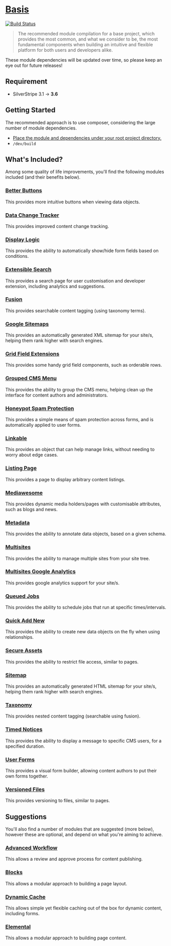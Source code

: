 # [Basis](https://packagist.org/packages/symbiote/silverstripe-seed)

[![Build Status](https://travis-ci.org/silverstripe-australia/silverstripe-ba-sis.svg?branch=master)](https://travis-ci.org/silverstripe-australia/silverstripe-ba-sis)

> The recommended module compilation for a base project, which provides the most common, and what we consider to be, the most fundamental components when building an intuitive and flexible platform for both users and developers alike.

These module dependencies will be updated over time, so please keep an eye out for future releases!

## Requirement

* SilverStripe 3.1 → **3.6**

## Getting Started

The recommended approach is to use composer, considering the large number of module dependencies.

* [Place the module and dependencies under your root project directory.](https://packagist.org/packages/symbiote/silverstripe-seed)
* `/dev/build`

## What's Included?

Among some quality of life improvements, you'll find the following modules included (and their benefits below).

### [Better Buttons](https://github.com/unclecheese/silverstripe-gridfield-betterbuttons/)

This provides more intuitive buttons when viewing data objects.

### [Data Change Tracker](https://github.com/silverstripe-australia/silverstripe-datachange-tracker/)

This provides improved content change tracking.

### [Display Logic](https://github.com/unclecheese/silverstripe-display-logic/)

This provides the ability to automatically show/hide form fields based on conditions.

### [Extensible Search](https://github.com/nglasl/silverstripe-extensible-search/)

This provides a search page for user customisation and developer extension, including analytics and suggestions.

### [Fusion](https://github.com/nglasl/silverstripe-fusion/)

This provides searchable content tagging (using taxonomy terms).

### [Google Sitemaps](https://github.com/wilr/silverstripe-googlesitemaps/)

This provides an automatically generated XML sitemap for your site/s, helping them rank higher with search engines.

### [Grid Field Extensions](https://github.com/silverstripe-australia/silverstripe-gridfieldextensions/)

This provides some handy grid field components, such as orderable rows.

### [Grouped CMS Menu](https://github.com/silverstripe-australia/silverstripe-grouped-cms-menu/)

This provides the ability to group the CMS menu, helping clean up the interface for content authors and administrators.

### [Honeypot Spam Protection](https://github.com/studiobonito/silverstripe-spamprotection-honeypot/)

This provides a simple means of spam protection across forms, and is automatically applied to user forms.

### [Linkable](https://github.com/sheadawson/silverstripe-linkable/)

This provides an object that can help manage links, without needing to worry about edge cases.

### [Listing Page](https://github.com/nyeholt/silverstripe-listingpage/)

This provides a page to display arbitrary content listings.

### [Mediawesome](https://github.com/nglasl/silverstripe-mediawesome/)

This provides dynamic media holders/pages with customisable attributes, such as blogs and news.

### [Metadata](https://github.com/silverstripe-australia/silverstripe-metadata/)

This provides the ability to annotate data objects, based on a given schema.

### [Multisites](https://github.com/symbiote/silverstripe-multisites/)

This provides the ability to manage multiple sites from your site tree.

### [Multisites Google Analytics](https://github.com/sheadawson/silverstripe-multisites-googleanalytics/)

This provides google analytics support for your site/s.

### [Queued Jobs](https://github.com/silverstripe-australia/silverstripe-queuedjobs/)

This provides the ability to schedule jobs that run at specific times/intervals.

### [Quick Add New](https://github.com/sheadawson/silverstripe-quickaddnew/)

This provides the ability to create new data objects on the fly when using relationships.

### [Secure Assets](https://github.com/silverstripe/silverstripe-secureassets/)

This provides the ability to restrict file access, similar to pages.

### [Sitemap](https://github.com/silverstripe-australia/silverstripe-sitemap/)

This provides an automatically generated HTML sitemap for your site/s, helping them rank higher with search engines.

### [Taxonomy](https://github.com/silverstripe/silverstripe-taxonomy/)

This provides nested content tagging (searchable using fusion).

### [Timed Notices](https://github.com/sheadawson/silverstripe-timednotices/)

This provides the ability to display a message to specific CMS users, for a specified duration.

### [User Forms](https://github.com/silverstripe/silverstripe-userforms/)

This provides a visual form builder, allowing content authors to put their own forms together.

### [Versioned Files](https://github.com/silverstripe-australia/silverstripe-versionedfiles/)

This provides versioning to files, similar to pages.

## Suggestions

You'll also find a number of modules that are suggested (more below), however these are optional, and depend on what you're aiming to achieve.

### [Advanced Workflow](https://github.com/silverstripe-australia/silverstripe-advancedworkflow/)

This allows a review and approve process for content publishing.

### [Blocks](https://github.com/sheadawson/silverstripe-blocks/)

This allows a modular approach to building a page layout.

### [Dynamic Cache](https://github.com/tractorcow/silverstripe-dynamiccache/)

This allows simple yet flexible caching out of the box for dynamic content, including forms.

### [Elemental](https://github.com/dnadesign/silverstripe-elemental/)

This allows a modular approach to building page content.